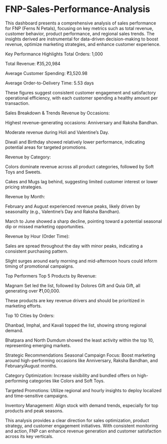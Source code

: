 # FNP-Sales-Performance-Analysis

This dashboard presents a comprehensive analysis of sales performance for FNP (Ferns N Petals), focusing on key metrics such as total revenue, customer behavior, product performance, and regional sales trends. The insights derived are instrumental for data-driven decision-making to boost revenue, optimize marketing strategies, and enhance customer experience.

Key Performance Highlights
Total Orders: 1,000

Total Revenue: ₹35,20,984

Average Customer Spending: ₹3,520.98

Average Order-to-Delivery Time: 5.53 days

These figures suggest consistent customer engagement and satisfactory operational efficiency, with each customer spending a healthy amount per transaction.

Sales Breakdown & Trends
Revenue by Occasions:

Highest revenue-generating occasions: Anniversary and Raksha Bandhan.

Moderate revenue during Holi and Valentine’s Day.

Diwali and Birthday showed relatively lower performance, indicating potential areas for targeted promotions.

Revenue by Category:

Colors dominate revenue across all product categories, followed by Soft Toys and Sweets.

Cakes and Mugs lag behind, suggesting limited customer interest or lower pricing strategies.

Revenue by Month:

February and August experienced revenue peaks, likely driven by seasonality (e.g., Valentine’s Day and Raksha Bandhan).

March to June showed a sharp decline, pointing toward a potential seasonal dip or missed marketing opportunities.

Revenue by Hour (Order Time):

Sales are spread throughout the day with minor peaks, indicating a consistent purchasing pattern.

Slight surges around early morning and mid-afternoon hours could inform timing of promotional campaigns.

Top Performers
Top 5 Products by Revenue:

Magnam Set led the list, followed by Dolores Gift and Quia Gift, all generating over ₹1,00,000.

These products are key revenue drivers and should be prioritized in marketing efforts.

Top 10 Cities by Orders:

Dhanbad, Imphal, and Kavali topped the list, showing strong regional demand.

Bhatpara and North Dumdum showed the least activity within the top 10, representing emerging markets.

Strategic Recommendations
Seasonal Campaign Focus: Boost marketing around high-performing occasions like Anniversary, Raksha Bandhan, and February/August months.

Category Optimization: Increase visibility and bundled offers on high-performing categories like Colors and Soft Toys.

Targeted Promotions: Utilize regional and hourly insights to deploy localized and time-sensitive campaigns.

Inventory Management: Align stock with demand trends, especially for top products and peak seasons.

This analysis provides a clear direction for sales optimization, product strategy, and customer engagement initiatives. With consistent monitoring and action, FNP can enhance revenue generation and customer satisfaction across its key verticals.

